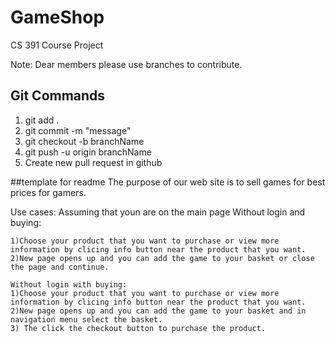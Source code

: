 # GameShop
CS 391 Course Project

Note: Dear members please use branches to contribute.

## Git Commands
1) git add .
2) git commit -m "message"
3) git checkout -b branchName
4) git push -u origin branchName
5) Create new pull request in github

##template for readme
The purpose of our web site is to sell games for best prices for gamers. 



Use cases:
Assuming that youn are on the main page 
    Without login and buying:
    
    1)Choose your product that you want to purchase or view more information by clicing info button near the product that you want.
    2)New page opens up and you can add the game to your basket or close the page and continue.

    Without login with buying:
    1)Choose your product that you want to purchase or view more information by clicing info button near the product that you want.
    2)New page opens up and you can add the game to your basket and in navigation menu select the basket.
    3) The click the checkout button to purchase the product. 
   
